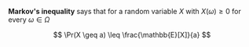 **Markov's inequality** says that for a random variable $X$ with $X(\omega) \geq 0$ for every $\omega \in \Omega$

$$
\Pr(X \geq a) \leq \frac{\mathbb{E}[X]}{a}
$$